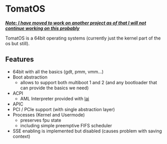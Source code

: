 # TomatOS

***[Note: I have moved to work on another project as of that I will not continue working on this probably](https://github.com/kretlim/kretlim-kernel)***

TomatOS is a 64bit operating systems (currently just the kernel part of the os but still).

## Features

* 64bit with all the basics (gdt, pmm, vmm...)
* Boot abstraction 
    * allows to support both multiboot 1 and 2 (and any bootloader that can provide the basics we need)
* ACPI
    * AML Interpreter provided with [lai](https://github.com/qword-os/lai)
* APIC
* PCI / PCIe support (with single abstraction layer)
* Processes (Kernel and Usermode)
    * preserves fpu state
    * including simple preemptive FIFS scheduler
* SSE enabling is implemented but disabled (causes problem with saving context)
